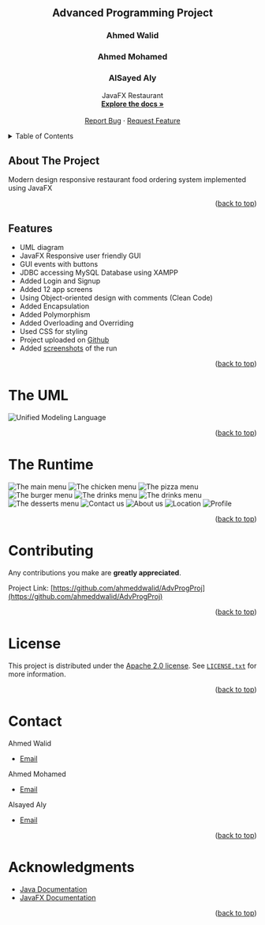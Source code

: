 


<div id="top"></div>

  <h2 align="center">Advanced Programming Project</h2>
  <h3 align="center">Ahmed Walid</h3>
  <h3 align="center">Ahmed Mohamed</h3>
  <h3 align="center">AlSayed Aly</h3>
  
  <p align="center">
    JavaFX Restaurant
    <br />
    <a href="https://github.com/ahmeddwalid/AdvProgProj/blob/main/README.md"><strong>Explore the docs »</strong></a>
    <br />
    <br />
    <a href="https://github.com/ahmeddwalid/AdvProgProj/issues">Report Bug</a>
    ·
    <a href="https://github.com/ahmeddwalid/AdvProgProj/pulls">Request Feature</a>
  </p>
</div>



<!-- TABLE OF CONTENTS -->
<details>
  <summary>Table of Contents</summary>
  <ol>
    <li>
      <a href="#about-the-project">About The Project</a>
   </li>
   <li><a href="#features">Features</a></li>
    <li><a href="#the-uml">The UML</a></li>
    <li><a href="#the-runtime">The Runtime</a></li>
    <li><a href="#contributing">Contributing</a></li>
    <li><a href="#license">License</a></li>
    <li><a href="#contact">Contact</a></li>
    <li>
    <a href="#acknowledgments">Acknowledgments</a>
    </li>
  </ol>
</details>


<!-- ABOUT THE PROJECT -->
## About The Project


Modern design responsive restaurant food ordering system implemented using JavaFX


<p align="right">(<a href="#top">back to top</a>)</p>



<!-- FEATURES -->
## Features

- UML diagram
- JavaFX Responsive user friendly GUI
- GUI events with buttons
- JDBC accessing MySQL Database using XAMPP
- Added Login and Signup
- Added 12 app screens
- Using Object-oriented design with comments (Clean Code)
- Added Encapsulation
- Added Polymorphism
- Added Overloading and Overriding
- Used CSS for styling
- Project uploaded on [Github](https://github.com/ahmeddwalid/AdvProgProj)
- Added [screenshots](https://github.com/ahmeddwalid/AdvProgProj/tree/main/Runtime) of the run 

<p align="right">(<a href="#top">back to top</a>)</p>



<!--UML-->
# The UML

![Unified Modeling Language](UML.png "The UML")

<p align="right">(<a href="#top">back to top</a>)</p>



<!--RUNTIME-->
# The Runtime

![The main menu](Runtime/HomeScreen.png)
![The chicken menu](Runtime/ChickenMenu.png)
![The pizza menu](Runtime/PizzaMenu.png)
![The burger menu](Runtime/BurgersMenu.png)
![The drinks menu](Runtime/DrinksMenu1.png)
![The drinks menu](Runtime/DrinksMenu2.png)
![The desserts menu](Runtime/DessertsMenu.png)
![Contact us](Runtime/ContactUs.png)
![About us](Runtime/AboutUs.png)
![Location](Runtime/Location.png)
![Profile](Runtime/Profile.png)

<p align="right">(<a href="#top">back to top</a>)</p>



<!-- CONTRIBUTING -->
# Contributing

Any contributions you make are **greatly appreciated**.


Project Link: [https://github.com/ahmeddwalid/AdvProgProj](https://github.com/ahmeddwalid/AdvProgProj)

<p align="right">(<a href="#top">back to top</a>)</p>



<!-- LICENSE -->
# License

This project is distributed under the [Apache 2.0 license](https://choosealicense.com/licenses/apache-2.0/). See
[```LICENSE.txt```](/LICENSE) for more information.

<p align="right">(<a href="#top">back to top</a>)</p>



<!-- CONTACT -->
# Contact

Ahmed Walid
- [Email](ahmedwalid.c3301@gmail.com)

Ahmed Mohamed
- [Email](ahmedelgeen3@gmail.com)

Alsayed Aly
- [Email](sayedalymadany@gmail.com)
<p align="right">(<a href="#top">back to top</a>)</p>



<!-- ACKNOWLEDGMENTS -->
# Acknowledgments

* [Java Documentation](https://docs.oracle.com/en/java/)
* [JavaFX Documentation](https://openjfx.io/openjfx-docs/)

<p align="right">(<a href="#top">back to top</a>)</p>

